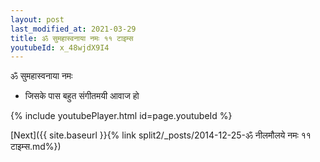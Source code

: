 ```yaml
---
layout: post
last_modified_at: 2021-03-29
title: ॐ सुमहास्वनाया नमः ११ टाइम्स
youtubeId: x_48wjdX9I4
---
```

 
 
 ॐ सुमहास्वनाया नमः  
 
 -  जिसके पास बहुत संगीतमयी आवाज हो 
 
  
 
  
 
 
 
 
 
 


{% include youtubePlayer.html id=page.youtubeId %}
 
[Next]({{ site.baseurl }}{% link  split2/_posts/2014-12-25-ॐ नीलमौलये नमः ११ टाइम्स.md%})
 
